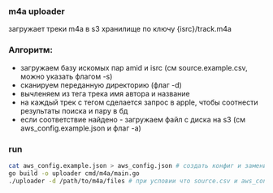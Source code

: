### m4a uploader
загружает треки m4a в s3 хранилище по ключу {isrc}/track.m4a

### Алгоритм:
- загружаем базу искомых пар amid и isrc (см source.example.csv, можно указать флагом -s)
- сканируем переданную директорию (флаг -d)
- вычленяем из тега трека имя автора и название
- на каждый трек с тегом сделается запрос в apple, чтобы соотнести результаты поиска и пару в бд
- если соответствие найдено - загружаем файл с диска на s3 (см aws_config.example.json и флаг -a)

### run
```bash
cat aws_config.example.json > aws_config.json # создать конфиг и заменить все значения на свои
go build -o uploader cmd/m4a/main.go
./uploader -d /path/to/m4a/files # при условии что source.csv и aws_config.json лежат в директории исполнения)
```